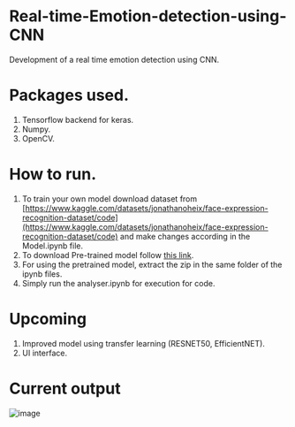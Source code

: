 # Real-time-Emotion-detection-using-CNN
Development of a real time emotion detection using CNN.

# Packages used.
1. Tensorflow backend for keras.
2. Numpy.
3. OpenCV.

# How to run.
1. To train your own model download dataset from [https://www.kaggle.com/datasets/jonathanoheix/face-expression-recognition-dataset/code](https://www.kaggle.com/datasets/jonathanoheix/face-expression-recognition-dataset/code) and make changes according in the Model.ipynb file.
2. To download Pre-trained model follow [this link](https://drive.google.com/file/d/16XbYIGVsBono0cwZVCpe9A8p6wq0GPNu/view?usp=sharing).
3. For using the pretrained model, extract the zip in the same folder of the ipynb files.
3. Simply run the analyser.ipynb for execution for code.

# Upcoming
1. Improved model using transfer learning (RESNET50, EfficientNET).
2. UI interface.

# Current output
![image](https://user-images.githubusercontent.com/41603518/185570445-2d6b17a3-88f7-446c-aaf9-95a2e9055cec.png)




